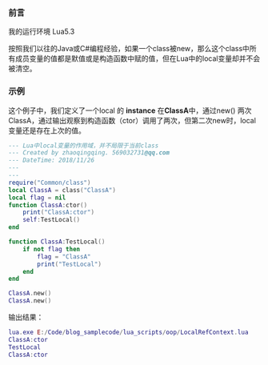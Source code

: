 ### 前言


我的运行环境 Lua5.3

按照我们以往的Java或C#编程经验，如果一个class被new，那么这个class中所有成员变量的值都是默值或是构造函数中赋的值，但在Lua中的local变量却并不会被清空。



### 示例

这个例子中，我们定义了一个local 的 **instance** 在**ClassA**中，通过new() 两次 ClassA，通过输出观察到构造函数（ctor）调用了两次，但第二次new时，local 变量还是存在上次的值。

```lua
--- Lua中local变量的作用域，并不局限于当前class
--- Created by zhaoqingqing. 569032731@qq.com
--- DateTime: 2018/11/26
---
---
require("Common/class")
local ClassA = class("ClassA")
local flag = nil
function ClassA:ctor()
    print("ClassA:ctor")
    self:TestLocal()
end

function ClassA:TestLocal()
    if not flag then
        flag = "ClassA"
        print("TestLocal")
    end
end

ClassA.new()
ClassA.new()
```

输出结果：

```lua
lua.exe E:/Code/blog_samplecode/lua_scripts/oop/LocalRefContext.lua
ClassA:ctor
TestLocal
ClassA:ctor
```

